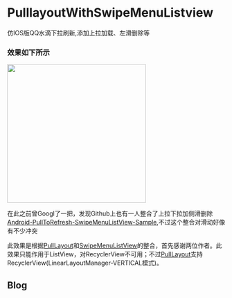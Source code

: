# PulllayoutWithSwipeMenuListview
仿IOS版QQ水滴下拉刷新,添加上拉加载、左滑删除等

### 效果如下所示
<p>
   <img src="https://github.com/guodongAndroid/PulllayoutWithSwipeMenuListview/blob/master/GIF.gif" width="320" />
</p>

在此之前曾Googl了一把，发现Github上也有一人整合了上拉下拉加侧滑删除[Android-PullToRefresh-SwipeMenuListView-Sample](https://github.com/licaomeng/Android-PullToRefresh-SwipeMenuListView-Sample.git),不过这个整合对滑动好像有不少冲突

此效果是根据[PullLayout](https://github.com/shubowen/pullLayout)和[SwipeMenuListView](https://github.com/baoyongzhang/SwipeMenuListView)的整合，首先感谢两位作者。此效果只能作用于ListView，对RecyclerView不可用；不过[PullLayout](https://github.com/shubowen/pullLayout)支持RecyclerView(LinearLayoutManager-VERTICAL模式)。

## Blog

